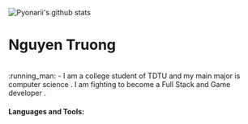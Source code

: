![Pyonarii's github stats](https://github-readme-stats.vercel.app/api/top-langs/?username=trannguyentruong&show_icons=true&theme=radical&layout=compact)  
<h1>Nguyen Truong</h1>
<br> :running_man: - I am a college student of TDTU and my main major is computer science . I am fighting to become a Full Stack and Game developer .<br>
<h4>Languages and Tools:</h4>
<br>
